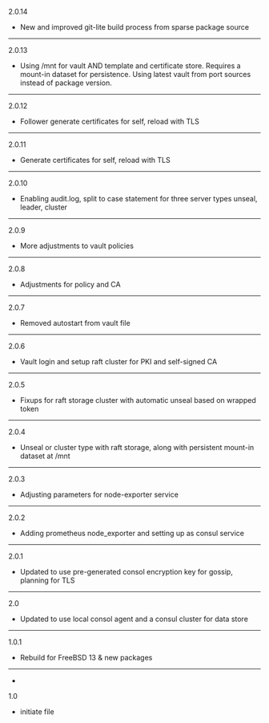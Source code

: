 2.0.14

* New and improved git-lite build process from sparse package source

---

2.0.13

* Using /mnt for vault AND template and certificate store. Requires a mount-in dataset for persistence. Using latest vault from port sources instead of package version.

---

2.0.12

* Follower generate certificates for self, reload with TLS

---

2.0.11

* Generate certificates for self, reload with TLS

---

2.0.10

* Enabling audit.log, split to case statement for three server types unseal, leader, cluster

---

2.0.9

* More adjustments to vault policies

---

2.0.8

* Adjustments for policy and CA

---

2.0.7

* Removed autostart from vault file

---

2.0.6

* Vault login and setup raft cluster for PKI and self-signed CA

---

2.0.5

* Fixups for raft storage cluster with automatic unseal based on wrapped token

---

2.0.4

* Unseal or cluster type with raft storage, along with persistent mount-in dataset at /mnt

---

2.0.3

* Adjusting parameters for node-exporter service

---

2.0.2

* Adding prometheus node_exporter and setting up as consul service

---

2.0.1

* Updated to use pre-generated consol encryption key for gossip, planning for TLS

---

2.0

* Updated to use local consol agent and a consul cluster for data store

---

1.0.1

* Rebuild for FreeBSD 13 & new packages

---
-

1.0

* initiate file
